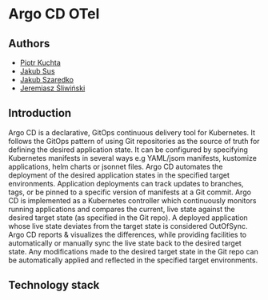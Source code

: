 # Argo CD OTel

## Authors

- [Piotr Kuchta](https://github.com/kpiotr6)
- [Jakub Sus](https://github.com/Suselkowy)
- [Jakub Szaredko](https://github.com/Szaroslav)
- [Jeremiasz Śliwiński](https://github.com/Jeremiej19)

## Introduction

Argo CD is a declarative, GitOps continuous delivery tool for Kubernetes. It follows the GitOps pattern of using Git repositories as the source of truth for defining the desired application state. It can be configured by specifying Kubernetes manifests in several ways e.g YAML/jsom manifests, kustomize applications, helm charts or jsonnet files. Argo CD automates the deployment of the desired application states in the specified target environments. Application deployments can track updates to branches, tags, or be pinned to a specific version of manifests at a Git commit. Argo CD is implemented as a Kubernetes controller which continuously monitors running applications and compares the current, live state against the desired target state (as specified in the Git repo). A deployed application whose live state deviates from the target state is considered OutOfSync. Argo CD reports & visualizes the differences, while providing facilities to automatically or manually sync the live state back to the desired target state. Any modifications made to the desired target state in the Git repo can be automatically applied and reflected in the specified target environments.

## Technology stack
